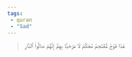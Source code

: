 ```yaml
---
tags: 
 - quran 
 - "Sad"
---
```


> هَٰذَا فَوۡجٞ مُّقۡتَحِمٞ مَّعَكُمۡ لَا مَرۡحَبَۢا بِهِمۡۚ إِنَّهُمۡ صَالُواْ ٱلنَّارِ
